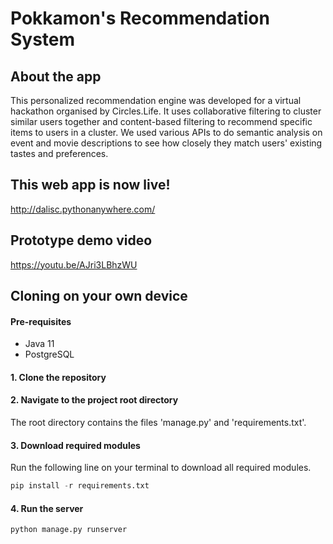 # Pokkamon's Recommendation System

## About the app
This personalized recommendation engine was developed for a virtual hackathon organised by Circles.Life. It uses collaborative filtering to cluster similar users together and content-based filtering to recommend specific items to users in a cluster. We used various APIs to do semantic analysis on event and movie descriptions to see how closely they match users' existing tastes and preferences.

## This web app is now live!
http://dalisc.pythonanywhere.com/

## Prototype demo video
https://youtu.be/AJri3LBhzWU

## Cloning on your own device

#### Pre-requisites
* Java 11
* PostgreSQL

#### 1. Clone the repository
#### 2. Navigate to the project root directory
The root directory contains the files 'manage.py' and 'requirements.txt'.
#### 3. Download required modules
Run the following line on your terminal to download all required modules.
```python
pip install -r requirements.txt
```
#### 4. Run the server
```python
python manage.py runserver
```
